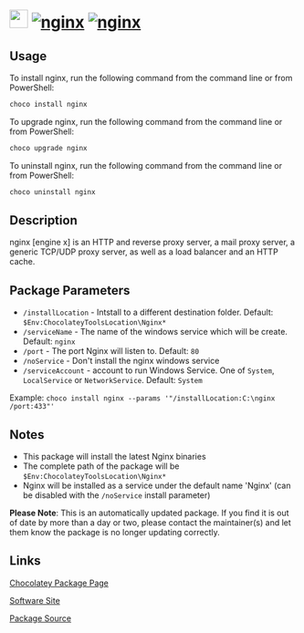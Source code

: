 ﻿# <img src="https://cdn.jsdelivr.net/gh/mkevenaar/chocolatey-packages@ac7471b84549c0aaa0dc646044435bdcf692305e/icons/nginx.png" width="32" height="32"/> [![nginx](https://img.shields.io/chocolatey/v/nginx.svg?label=nginx)](https://community.chocolatey.org/packages/nginx) [![nginx](https://img.shields.io/chocolatey/dt/nginx.svg)](https://community.chocolatey.org/packages/nginx)

## Usage

To install nginx, run the following command from the command line or from PowerShell:

```powershell
choco install nginx
```

To upgrade nginx, run the following command from the command line or from PowerShell:

```powershell
choco upgrade nginx
```

To uninstall nginx, run the following command from the command line or from PowerShell:

```powershell
choco uninstall nginx
```

## Description

nginx [engine x] is an HTTP and reverse proxy server, a mail proxy server, a generic TCP/UDP proxy server, as well as a load balancer and an HTTP cache.

## Package Parameters

* `/installLocation` - Intstall to a different destination folder. Default: `$Env:ChocolateyToolsLocation\Nginx*`
* `/serviceName` - The name of the windows service which will be create. Default: `nginx`
* `/port` - The port Nginx will listen to. Default: `80`
* `/noService` - Don't install the nginx windows service
* `/serviceAccount` - account to run Windows Service. One of `System`, `LocalService` or `NetworkService`. Default: `System`

Example: `choco install nginx --params '"/installLocation:C:\nginx /port:433"'`

## Notes

* This package will install the latest Nginx binaries
* The complete path of the package will be `$Env:ChocolateyToolsLocation\Nginx*`
* Nginx will be installed as a service under the default name 'Nginx' (can be disabled with the `/noService` install parameter)

**Please Note**: This is an automatically updated package. If you find it is
out of date by more than a day or two, please contact the maintainer(s) and
let them know the package is no longer updating correctly.


## Links

[Chocolatey Package Page](https://community.chocolatey.org/packages/nginx)

[Software Site](http://nginx.org)

[Package Source](https://github.com/mkevenaar/chocolatey-packages/tree/master/automatic/nginx)

